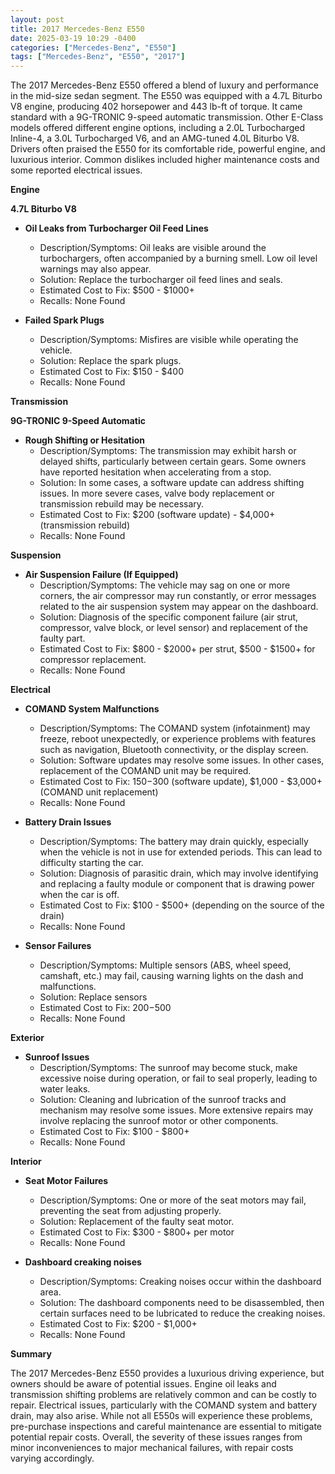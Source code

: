 ```yaml
---
layout: post
title: 2017 Mercedes-Benz E550
date: 2025-03-19 10:29 -0400
categories: ["Mercedes-Benz", "E550"]
tags: ["Mercedes-Benz", "E550", "2017"]
---
```

The 2017 Mercedes-Benz E550 offered a blend of luxury and performance in the mid-size sedan segment. The E550 was equipped with a 4.7L Biturbo V8 engine, producing 402 horsepower and 443 lb-ft of torque. It came standard with a 9G-TRONIC 9-speed automatic transmission. Other E-Class models offered different engine options, including a 2.0L Turbocharged Inline-4, a 3.0L Turbocharged V6, and an AMG-tuned 4.0L Biturbo V8. Drivers often praised the E550 for its comfortable ride, powerful engine, and luxurious interior. Common dislikes included higher maintenance costs and some reported electrical issues.

**Engine**

**4.7L Biturbo V8**
*   **Oil Leaks from Turbocharger Oil Feed Lines**
    *   Description/Symptoms: Oil leaks are visible around the turbochargers, often accompanied by a burning smell. Low oil level warnings may also appear.
    *   Solution: Replace the turbocharger oil feed lines and seals.
    *   Estimated Cost to Fix: $500 - $1000+
    *   Recalls: None Found

* **Failed Spark Plugs**
  *   Description/Symptoms: Misfires are visible while operating the vehicle.
  *   Solution: Replace the spark plugs.
  *   Estimated Cost to Fix: $150 - $400
  *   Recalls: None Found

**Transmission**

**9G-TRONIC 9-Speed Automatic**
*   **Rough Shifting or Hesitation**
    *   Description/Symptoms: The transmission may exhibit harsh or delayed shifts, particularly between certain gears. Some owners have reported hesitation when accelerating from a stop.
    *   Solution: In some cases, a software update can address shifting issues. In more severe cases, valve body replacement or transmission rebuild may be necessary.
    *   Estimated Cost to Fix: $200 (software update) - $4,000+ (transmission rebuild)
    *   Recalls: None Found

**Suspension**

* **Air Suspension Failure (If Equipped)**
    * Description/Symptoms: The vehicle may sag on one or more corners, the air compressor may run constantly, or error messages related to the air suspension system may appear on the dashboard.
    * Solution: Diagnosis of the specific component failure (air strut, compressor, valve block, or level sensor) and replacement of the faulty part.
    * Estimated Cost to Fix: $800 - $2000+ per strut, $500 - $1500+ for compressor replacement.
    * Recalls: None Found

**Electrical**

*   **COMAND System Malfunctions**
    *   Description/Symptoms: The COMAND system (infotainment) may freeze, reboot unexpectedly, or experience problems with features such as navigation, Bluetooth connectivity, or the display screen.
    *   Solution: Software updates may resolve some issues. In other cases, replacement of the COMAND unit may be required.
    *   Estimated Cost to Fix: $150-$300 (software update), $1,000 - $3,000+ (COMAND unit replacement)
    *   Recalls: None Found

*   **Battery Drain Issues**
    *   Description/Symptoms: The battery may drain quickly, especially when the vehicle is not in use for extended periods. This can lead to difficulty starting the car.
    *   Solution: Diagnosis of parasitic drain, which may involve identifying and replacing a faulty module or component that is drawing power when the car is off.
    *   Estimated Cost to Fix: $100 - $500+ (depending on the source of the drain)
    *   Recalls: None Found

*   **Sensor Failures**
    *   Description/Symptoms: Multiple sensors (ABS, wheel speed, camshaft, etc.) may fail, causing warning lights on the dash and malfunctions.
    *   Solution: Replace sensors
    *   Estimated Cost to Fix: $200-$500
    *   Recalls: None Found

**Exterior**

*   **Sunroof Issues**
    *   Description/Symptoms: The sunroof may become stuck, make excessive noise during operation, or fail to seal properly, leading to water leaks.
    *   Solution: Cleaning and lubrication of the sunroof tracks and mechanism may resolve some issues. More extensive repairs may involve replacing the sunroof motor or other components.
    *   Estimated Cost to Fix: $100 - $800+
    *   Recalls: None Found

**Interior**

*   **Seat Motor Failures**
    *   Description/Symptoms: One or more of the seat motors may fail, preventing the seat from adjusting properly.
    *   Solution: Replacement of the faulty seat motor.
    *   Estimated Cost to Fix: $300 - $800+ per motor
    *   Recalls: None Found

*   **Dashboard creaking noises**
    *   Description/Symptoms: Creaking noises occur within the dashboard area.
    *   Solution: The dashboard components need to be disassembled, then certain surfaces need to be lubricated to reduce the creaking noises.
    *   Estimated Cost to Fix: $200 - $1,000+
    *   Recalls: None Found

**Summary**

The 2017 Mercedes-Benz E550 provides a luxurious driving experience, but owners should be aware of potential issues. Engine oil leaks and transmission shifting problems are relatively common and can be costly to repair. Electrical issues, particularly with the COMAND system and battery drain, may also arise. While not all E550s will experience these problems, pre-purchase inspections and careful maintenance are essential to mitigate potential repair costs. Overall, the severity of these issues ranges from minor inconveniences to major mechanical failures, with repair costs varying accordingly.

